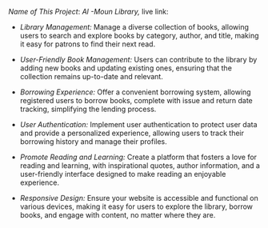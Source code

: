 *Name of This Project*: *Al -Moun Library,*
live link:

- *Library Management:* Manage a diverse collection of books, allowing users to search and explore books by category, author, and title, making it easy for patrons to find their next read.

- *User-Friendly Book Management:* Users can contribute to the library by adding new books and updating existing ones, ensuring that the collection remains up-to-date and relevant.

- *Borrowing Experience:* Offer a convenient borrowing system, allowing registered users to borrow books, complete with issue and return date tracking, simplifying the lending process.

- *User Authentication:* Implement user authentication to protect user data and provide a personalized experience, allowing users to track their borrowing history and manage their profiles.

- *Promote Reading and Learning:* Create a platform that fosters a love for reading and learning, with inspirational quotes, author information, and a user-friendly interface designed to make reading an enjoyable experience.


- *Responsive Design:* Ensure your website is accessible and functional on various devices, making it easy for users to explore the library, borrow books, and engage with content, no matter where they are.





